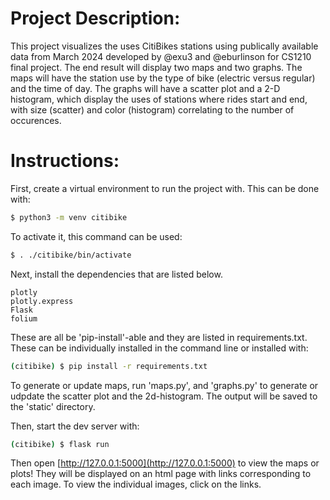 # Project Description:
This project visualizes the uses CitiBikes stations using publically available data from March 2024 developed by @exu3 and @eburlinson for CS1210 final project. The end result will display two maps and two graphs. The maps will have the station use by the type of bike (electric versus regular) and the time of day. The graphs will have a scatter plot and a 2-D histogram, which display the uses of stations where rides start and end, with size (scatter) and color (histogram) correlating to the number of occurences.

# Instructions:
First, create a virtual environment to run the project with. This can be done with:

```sh
$ python3 -m venv citibike
```
To activate it, this command can be used:
```sh
$ . ./citibike/bin/activate
```
Next, install the dependencies that are listed below.
```
plotly
plotly.express
Flask
folium
```
These are all be 'pip-install'-able and they are listed in requirements.txt. These can be individually installed in the command line or installed with:

```sh
(citibike) $ pip install -r requirements.txt
```

To generate or update maps, run 'maps.py', and 'graphs.py' to generate or udpdate the scatter plot and the 2d-histogram. The output will be saved to the 'static' directory. 

Then, start the dev server with:

```sh
(citibike) $ flask run
```
Then open [http://127.0.0.1:5000](http://127.0.0.1:5000) to view the maps or plots! They will be displayed on an html page with links corresponding to each image. To view the individual images, click on the links. 
